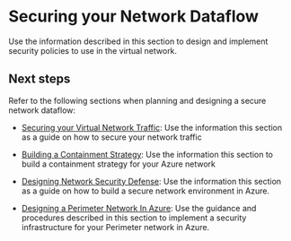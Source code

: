 # Securing your Network Dataflow


Use the information described in this section to design and implement security policies to use in the virtual network.



## Next steps

Refer to the following sections when planning and designing a secure network dataflow:

  - [Securing your Virtual Network Traffic](4.1-Securing-your-Virtual-Network-Traffic.md):  Use the information this section as a guide on how to secure your network traffic
	
  - [Building a Containment Strategy](4.2-Building-a-Containment-Strategy.md):  Use the information this section to build a containment strategy for your Azure network
	
  - [Designing Network Security Defense](4.3-Designing-Network-Security-Defense.md):   Use the information this section as a guide on how to build a secure network environment in Azure.  

  - [Designing a Perimeter Network In Azure](4.4-Designing-a-Perimeter-Network-in-Azure.md):  Use the guidance and procedures described in this section to implement a security infrastructure for your Perimeter network in Azure.
	
